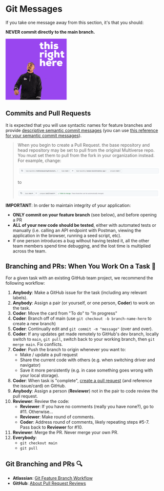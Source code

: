 # Git Messages

If you take one message away from this section, it's that you should:

**NEVER commit directly to the main branch.**

![Read that again](./assets/Read.gif)

## Commits and Pull Requests
It is expected that you will use syntactic names for feature branches and provide [descriptive semantic commit messages](https://www.conventionalcommits.org/en/v1.0.0/) (you can use [this reference for your semantic commit messages](https://gist.github.com/joshbuchea/6f47e86d2510bce28f8e7f42ae84c716)).

> When you begin to create a Pull Request. the base repository and head repository may be set to pull from the original Multiverse repo. You must set them to pull from the fork in your organization instead.  For example, change:
> 
> ![start](./assets/start.png)
> 
> to
> 
> ![end](./assets/end.png)

**IMPORTANT**: In order to maintain integrity of your application:
- **ONLY commit on your feature branch** (see below), and before opening a PR
- **ALL of your new code should be tested**, either with automated tests or manually (i.e. calling an API endpoint with Postman, viewing the application in the browser, running a seed script, etc).
- If one person introduces a bug without having tested it, all the other team members spend time debugging, and the lost time is multiplied across the team.

## Branching and PRs: When You Work On a Task 📝
For a given task with an existing GitHub team project, we recommend the following workflow:

1. **Anybody**: Make a GitHub issue for the task (including any relevant labels).
2. **Anybody**: Assign a pair (or yourself, or one person, **Coder**) to work on the task.
3. **Coder**: Move the card from "To do" to "In progress"
4. **Coder**: Branch off of main (use `git checkout -b branch-name-here` to create a new branch)
5. **Coder**: Continually edit and `git commit -m "message"` (over and over).
6. **Coder**: If any updates get made remotely to GitHub's dev branch, locally switch to `main`, `git pull`, switch back to your working branch, then `git merge main`. Fix conflicts.
7. **Coder**: Push the branch to origin whenever you want to: 
    - Make / update a pull request
    - Share the current code with others (e.g. when switching driver and navigator)
    - Save it more persistently (e.g. in case something goes wrong with your local storage).
8. **Coder**: When task is "complete", [create a pull request](https://docs.github.com/en/pull-requests/collaborating-with-pull-requests/proposing-changes-to-your-work-with-pull-requests/creating-a-pull-request) (and reference the issue/card) on GitHub.
9. **Anybody**: Assign a person (**Reviewer**) not in the pair to code review the pull request.
10. **Reviewer**: Review the code:
    - **Reviewer**: If you have no comments (really you have none?), go to #11. Otherwise...
    - **Reviewer**: Make round of comments.
    - **Coder**: Address round of comments, likely repeating steps #5-7. Pass back to **Reviewer** for #10.
11. **Reviewer**: Merge the PR. Never merge your own PR.
12. **Everybody**:
    - `git checkout main`
    - `git pull`

## Git Branching and PRs 🔍
- **Atlassian**: [Git Feature Branch Workflow](https://www.atlassian.com/git/tutorials/comparing-workflows/feature-branch-workflow)
- **GitHub**: [About Pull Request Reviews](https://help.github.com/articles/about-pull-request-reviews/)